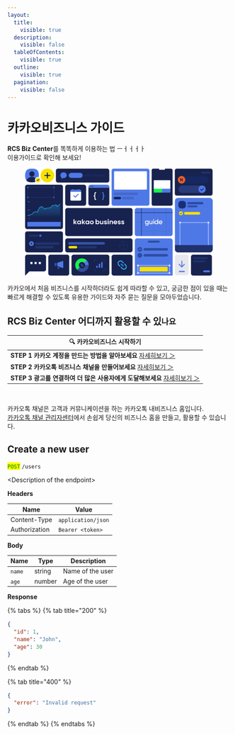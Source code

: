 ```yaml
---
layout:
  title:
    visible: true
  description:
    visible: false
  tableOfContents:
    visible: true
  outline:
    visible: true
  pagination:
    visible: false
---
```


# 카카오비즈니스 가이드

**RCS Biz Center**를 똑똑하게 이용하는 법    ㅡㅓㅓㅓㅏ\
이용가이드로 확인해 보세요!

<figure><img src=".gitbook/assets/image (1).png" alt=""><figcaption></figcaption></figure>

카카오에서 처음 비즈니스를 시작하더라도 쉽게 따라할 수 있고, 궁금한 점이 있을 때는 빠르게 해결할 수 있도록 유용한 가이드와 자주 묻는 질문을 모아두었습니다.



## **RCS Biz Center 어디까지 활용할 수 있`나요`**

| 🔍 카카오비즈니스 시작하기                                                                                        |
| ------------------------------------------------------------------------------------------------------ |
| **STEP 1 카카오 계정을 만드는 방법을 알아보세요** [자세히보기 ＞](https://kakaobusiness.gitbook.io/main/undefined/untitled)   |
| **STEP 2 카카오톡 비즈니스 채널을 만들어보세요** [자세히보기 ＞](https://kakaobusiness.gitbook.io/main/channel/start)         |
| **STEP 3 광고를 연결하여 더 많은 사용자에게 도달해보세요** [자세히보기 ＞](https://kakaobusiness.gitbook.io/main/ad/moment/start) |

<figure><img src=".gitbook/assets/image.avif" alt=""><figcaption></figcaption></figure>

카카오톡 채널은 고객과 커뮤니케이션을 하는 카카오톡 내비즈니스 홈입니다. \
[카카오톡 채널 관리자센터](https://center-pf.kakao.com/profiles)에서 손쉽게 당신의 비즈니스 홈을 만들고, 활용할 수 있습니다.

## Create a new user

<mark style="color:green;">`POST`</mark> `/users`

\<Description of the endpoint>

**Headers**

| Name          | Value              |
| ------------- | ------------------ |
| Content-Type  | `application/json` |
| Authorization | `Bearer <token>`   |

**Body**

| Name   | Type   | Description      |
| ------ | ------ | ---------------- |
| `name` | string | Name of the user |
| `age`  | number | Age of the user  |

**Response**

{% tabs %}
{% tab title="200" %}
```json
{
  "id": 1,
  "name": "John",
  "age": 30
}
```
{% endtab %}

{% tab title="400" %}
```json
{
  "error": "Invalid request"
}
```
{% endtab %}
{% endtabs %}
